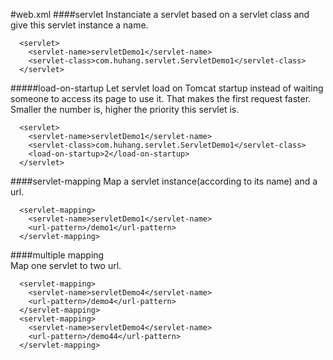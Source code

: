 #web.xml
####servlet
Instanciate a servlet based on a servlet class and give this servlet instance a name.
```
  <servlet>
  	<servlet-name>servletDemo1</servlet-name>
  	<servlet-class>com.huhang.servlet.ServletDemo1</servlet-class>
  </servlet>
```
#####load-on-startup
Let servlet load on Tomcat startup instead of waiting someone to access its page to use it.
That makes the first request faster.
Smaller the number is, higher the priority this servlet is.
```
  <servlet>
  	<servlet-name>servletDemo1</servlet-name>
  	<servlet-class>com.huhang.servlet.ServletDemo1</servlet-class>
    <load-on-startup>2</load-on-startup>
  </servlet>
```
####servlet-mapping
Map a servlet instance(according to its name) and a url.
```
  <servlet-mapping>
  	<servlet-name>servletDemo1</servlet-name>
  	<url-pattern>/demo1</url-pattern>
  </servlet-mapping>
```
####multiple mapping    
Map one servlet to two url.
```
  <servlet-mapping>
    <servlet-name>servletDemo4</servlet-name>
    <url-pattern>/demo4</url-pattern>
  </servlet-mapping>
  <servlet-mapping>
    <servlet-name>servletDemo4</servlet-name>
    <url-pattern>/demo44</url-pattern>
  </servlet-mapping>
```